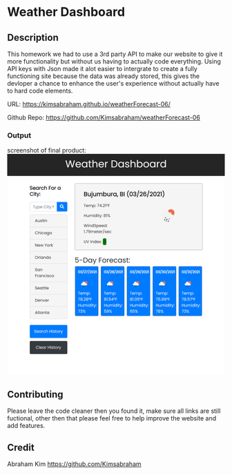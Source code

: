 # Weather Dashboard

## Description

This homework we had to use a 3rd party API to make our website to give it more functionality but without us having to actually code everything. Using API keys with Json made it alot easier to intergrate to create a fully functioning site because the data was already stored, this gives the devloper a chance to enhance the user's experience without actually have to hard code elements.

URL: https://kimsabraham.github.io/weatherForecast-06/

Github Repo: https://github.com/Kimsabraham/weatherForecast-06

### Output

screenshot of final product:
<img src = "Assets\images\WeatherScreenshot.png">


## Contributing

Please leave the code cleaner then you found it, make sure all links are still fuctional, other then that please feel free to help improve the website and add features.

## Credit

Abraham Kim
https://github.com/Kimsabraham

